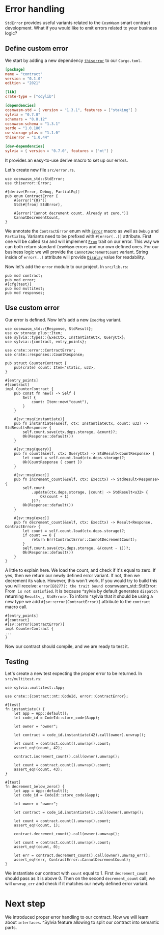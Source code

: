 # Error handling

`StdError` provides useful variants related to the `CosmWasm` smart contract development. What if 
you would like to emit errors related to your business logic?

## Define custom error

We start by adding a new dependency [`thiserror`](https://docs.rs/thiserror/1.0.44/thiserror/) to
our `Cargo.toml`.

```toml
[package]
name = "contract"
version = "0.1.0"
edition = "2021"

[lib]
crate-type = ["cdylib"]

[dependencies]
cosmwasm-std = { version = "1.3.1", features = ["staking"] }
sylvia = "0.7.0"
schemars = "0.8.12"
cosmwasm-schema = "1.3.1"
serde = "1.0.180"
cw-storage-plus = "1.1.0"
thiserror = "1.0.44"

[dev-dependencies]
sylvia = { version = "0.7.0", features = ["mt"] }
```

It provides an easy-to-use derive macro to set up our errors.

Let's create new file `src/error.rs`.

```rust,noplayground
use cosmwasm_std::StdError;
use thiserror::Error;

#[derive(Error, Debug, PartialEq)]
pub enum ContractError {
    #[error("{0}")]
    Std(#[from] StdError),

    #[error("Cannot decrement count. Already at zero.")]
    CannotDecrementCount,
}
```

We annotate the `ContractError` enum with [`Error`](https://docs.rs/thiserror/1.0.44/thiserror/derive.Error.html)
macro as well as `Debug` and `PartialEq`. Variants need to be prefixed with `#[error(..)]` attribute.
First one will be called `Std` and will implement [`From`](https://doc.rust-lang.org/std/convert/trait.From.html) trait on our error. This way we can both
return standard `CosmWasm` errors and our own defined ones. For our business logic we will provide 
the `CannotDecrementCount` variant. String inside of `error(..)` attribute will provide 
[`Display`](https://doc.rust-lang.org/std/fmt/trait.Display.html) value for readability.

Now let's add the `error` module to our project. In `src/lib.rs`:

```rust,noplayground
pub mod contract;
pub mod error;
#[cfg(test)]
pub mod multitest;
pub mod responses;
```

## Use custom error

Our error is defined. Now let's add a new `ExecMsg` variant.

```rust,noplayground
use cosmwasm_std::{Response, StdResult};
use cw_storage_plus::Item;
use sylvia::types::{ExecCtx, InstantiateCtx, QueryCtx};
use sylvia::{contract, entry_points};

use crate::error::ContractError;
use crate::responses::CountResponse;

pub struct CounterContract {
    pub(crate) count: Item<'static, u32>,
}

#[entry_points]
#[contract]
impl CounterContract {
    pub const fn new() -> Self {
        Self {
            count: Item::new("count"),
        }
    }

    #[sv::msg(instantiate)]
    pub fn instantiate(&self, ctx: InstantiateCtx, count: u32) -> StdResult<Response> {
        self.count.save(ctx.deps.storage, &count)?;
        Ok(Response::default())
    }

    #[sv::msg(query)]
    pub fn count(&self, ctx: QueryCtx) -> StdResult<CountResponse> {
        let count = self.count.load(ctx.deps.storage)?;
        Ok(CountResponse { count })
    }

    #[sv::msg(exec)]
    pub fn increment_count(&self, ctx: ExecCtx) -> StdResult<Response> {
        self.count
            .update(ctx.deps.storage, |count| -> StdResult<u32> {
                Ok(count + 1)
            })?;
        Ok(Response::default())
    }

    #[sv::msg(exec)]
    pub fn decrement_count(&self, ctx: ExecCtx) -> Result<Response, ContractError> {
        let count = self.count.load(ctx.deps.storage)?;
        if count == 0 {
            return Err(ContractError::CannotDecrementCount);
        }
        self.count.save(ctx.deps.storage, &(count - 1))?;
        Ok(Response::default())
    }
}
```

A little to explain here. We load the count, and check if it's equal to zero. If yes, then we return
our newly defined error variant. If not, then we decrement its value.
However, this won't work. If you would try to build this you will receive:
`error[E0277]: the trait bound `cosmwasm_std::StdError: From<ContractError>` is not satisfied`.
It is because ^sylvia by default generates `dispatch` returning `Result<_, StdError>`. To 
inform ^sylvia that it should be using a new type we add `#[sv::error(ContractError)]` attribute to 
the `contract` macro call.

```rust,noplayground
#[entry_points]
#[contract]
#[sv::error(ContractError)]
impl CounterContract {
...
}
```

Now our contract should compile, and we are ready to test it.

## Testing

Let's create a new test expecting the proper error to be returned. In `src/multitest.rs`:

```rust,noplayground
use sylvia::multitest::App;

use crate::{contract::mt::CodeId, error::ContractError};

#[test]
fn instantiate() {
    let app = App::default();
    let code_id = CodeId::store_code(&app);

    let owner = "owner";

    let contract = code_id.instantiate(42).call(owner).unwrap();

    let count = contract.count().unwrap().count;
    assert_eq!(count, 42);

    contract.increment_count().call(owner).unwrap();

    let count = contract.count().unwrap().count;
    assert_eq!(count, 43);
}

#[test]
fn decrement_below_zero() {
    let app = App::default();
    let code_id = CodeId::store_code(&app);

    let owner = "owner";

    let contract = code_id.instantiate(1).call(owner).unwrap();

    let count = contract.count().unwrap().count;
    assert_eq!(count, 1);

    contract.decrement_count().call(owner).unwrap();

    let count = contract.count().unwrap().count;
    assert_eq!(count, 0);

    let err = contract.decrement_count().call(owner).unwrap_err();
    assert_eq!(err, ContractError::CannotDecrementCount);
}
```

We instantiate our contract with `count` equal to 1. First `decrement_count` should pass as it is
above 0. Then on the second `decrement_count` call, we will `unwrap_err` and check if it matches our 
newly defined error variant.

# Next step

We introduced proper error handling to our contract. Now we will learn about `interfaces`. ^Sylvia feature allowing to
split our contract into semantic parts. 
